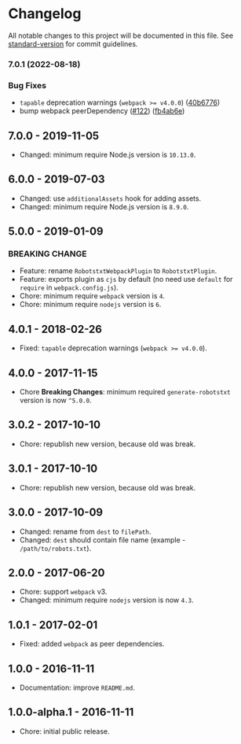 # Changelog

All notable changes to this project will be documented in this file. See [standard-version](https://github.com/conventional-changelog/standard-version) for commit guidelines.

### 7.0.1 (2022-08-18)


### Bug Fixes

* `tapable` deprecation warnings (`webpack >= v4.0.0`) ([40b6776](https://github.com/itgalaxy/robotstxt-webpack-plugin/commit/40b677646fd55035d4a763c0dad00159dba315bf))
* bump webpack peerDependency ([#122](https://github.com/itgalaxy/robotstxt-webpack-plugin/issues/122)) ([fb4ab6e](https://github.com/itgalaxy/robotstxt-webpack-plugin/commit/fb4ab6eb168ea2de92d4b02d05497e829d6220dc))

## 7.0.0 - 2019-11-05

- Changed: minimum require Node.js version is `10.13.0`.

## 6.0.0 - 2019-07-03

- Changed: use `additionalAssets` hook for adding assets.
- Changed: minimum require Node.js version is `8.9.0`.

## 5.0.0 - 2019-01-09

### BREAKING CHANGE

- Feature: rename `RobotstxtWebpackPlugin` to `RobotstxtPlugin`.
- Feature: exports plugin as `cjs` by default (no need use `default` for `require` in `webpack.config.js`).
- Chore: minimum require `webpack` version is `4`.
- Chore: minimum require `nodejs` version is `6`.

## 4.0.1 - 2018-02-26

- Fixed: `tapable` deprecation warnings (`webpack >= v4.0.0`).

## 4.0.0 - 2017-11-15

- Chore **Breaking Changes**: minimum required `generate-robotstxt` version is
  now `^5.0.0`.

## 3.0.2 - 2017-10-10

- Chore: republish new version, because old was break.

## 3.0.1 - 2017-10-10

- Chore: republish new version, because old was break.

## 3.0.0 - 2017-10-09

- Changed: rename from `dest` to `filePath`.
- Changed: `dest` should contain file name (example - `/path/to/robots.txt`).

## 2.0.0 - 2017-06-20

- Chore: support `webpack` v3.
- Changed: minimum require `nodejs` version is now `4.3`.

## 1.0.1 - 2017-02-01

- Fixed: added `webpack` as peer dependencies.

## 1.0.0 - 2016-11-11

- Documentation: improve `README.md`.

## 1.0.0-alpha.1 - 2016-11-11

- Chore: initial public release.
